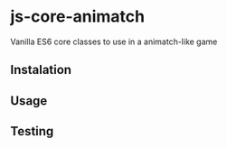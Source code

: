 # js-core-animatch
Vanilla ES6 core classes to use in a animatch-like game

## Instalation

## Usage

## Testing